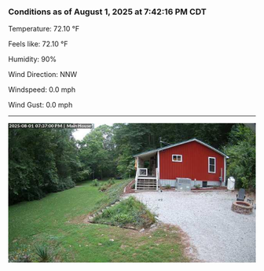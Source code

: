 ### Conditions as of August 1, 2025 at 7:42:16 PM CDT 

Temperature: 72.10 &deg;F

Feels like: 72.10 &deg;F

Humidity: 90%

Wind Direction: NNW

Windspeed: 0.0 mph

Wind Gust: 0.0 mph

---

<img src="./images/latest.jpeg"/>

